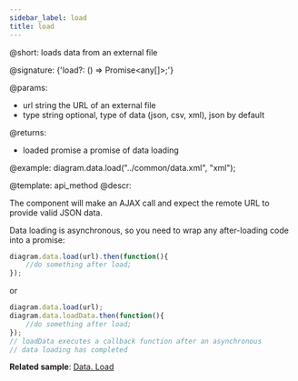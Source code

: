 ```yaml
---
sidebar_label: load
title: load
---          
```


@short: loads data from an external file

@signature: {'load?: () => Promise<any[]>;'}

@params:

- url			string		the URL of an external file
- type			string		optional, type of data (json, csv, xml), json by default

@returns:

- loaded		promise		a promise of data loading

@example:
diagram.data.load("../common/data.xml", "xml");


@template:	api_method
@descr:

The component will make an AJAX call and expect the remote URL to provide valid JSON data.

Data loading is asynchronous, so you need to wrap any after-loading code into a promise:

~~~js
diagram.data.load(url).then(function(){
	//do something after load;
});
~~~

or

~~~js
diagram.data.load(url);
diagram.data.loadData.then(function(){
	//do something after load;
});
// loadData executes a callback function after an asynchronous
// data loading has completed
~~~

**Related sample**: [Data. Load](https://snippet.dhtmlx.com/dyykcnxi)
